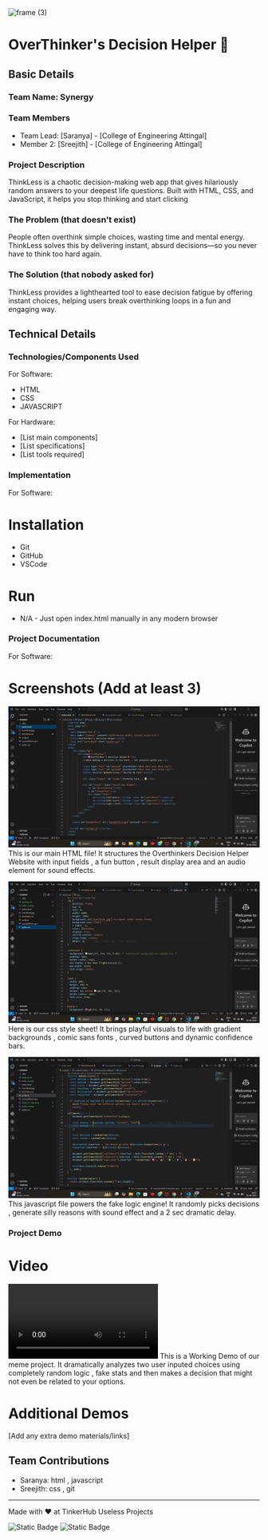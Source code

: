 <img width="3188" height="1202" alt="frame (3)" src="https://github.com/user-attachments/assets/517ad8e9-ad22-457d-9538-a9e62d137cd7" />


# OverThinker's Decision Helper 🎯


## Basic Details
### Team Name: Synergy


### Team Members
- Team Lead: [Saranya] - [College of Engineering Attingal]
- Member 2: [Sreejith] - [College of Engineering Attingal]

### Project Description
ThinkLess is a chaotic decision-making web app that gives hilariously random answers to your deepest life questions. Built with HTML, CSS, and JavaScript, it helps you stop thinking and start clicking

### The Problem (that doesn't exist)
People often overthink simple choices, wasting time and mental energy. ThinkLess solves this by delivering instant, absurd decisions—so you never have to think too hard again.

### The Solution (that nobody asked for)
ThinkLess provides a lighthearted tool to ease decision fatigue by offering instant choices, helping users break overthinking loops in a fun and engaging way.

## Technical Details
### Technologies/Components Used
For Software:
- HTML
- CSS
- JAVASCRIPT

For Hardware:
- [List main components]
- [List specifications]
- [List tools required]

### Implementation
For Software:
# Installation
- Git
- GitHub
- VSCode

# Run
- N/A - Just open index.html manually in any modern browser

### Project Documentation
For Software:

# Screenshots (Add at least 3)
![alt text](index_ss.png)
    This is our main HTML file! It structures the Overthinkers Decision Helper Website with input fields , a fun button , result display area and an audio element for sound effects. 

![alt text](styles_ss.png)
    Here is our css style sheet! It brings playful visuals to life with gradient backgrounds , comic sans fonts , curved buttons and dynamic confidence bars.

![alt text](script_ss.png)
    This javascript file powers the fake logic engine! It randomly picks decisions , generate silly reasons with sound effect and a 2 sec dramatic delay.

### Project Demo
# Video
<video controls src="Working_Demo.mp4" title="Title"></video>
    This is a Working Demo of our meme project. It dramatically analyzes two user inputed choices using completely random logic , fake stats and then makes a decision that might not even be related to your options.

# Additional Demos
[Add any extra demo materials/links]

## Team Contributions
- Saranya: html , javascript
- Sreejith: css , git


---
Made with ❤️ at TinkerHub Useless Projects 

![Static Badge](https://img.shields.io/badge/TinkerHub-24?color=%23000000&link=https%3A%2F%2Fwww.tinkerhub.org%2F)
![Static Badge](https://img.shields.io/badge/UselessProjects--25-25?link=https%3A%2F%2Fwww.tinkerhub.org%2Fevents%2FQ2Q1TQKX6Q%2FUseless%2520Projects)



